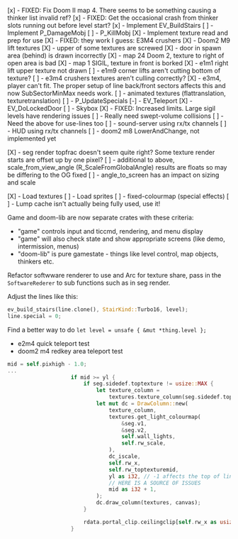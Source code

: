 [x] - FIXED: Fix Doom II map 4. There seems to be something causing a thinker list invalid ref?
[x] - FIXED: Get the occasional crash from thinker slots running out before level start?
[x] - Implement EV_BuildStairs
[ ] - Implement P_DamageMobj
[ ] - P_KillMobj
[X] - Implement texture read and prep for use
[X] - FIXED: they work I guess: E3M4 crushers
[X] - Doom2 M9 lift textures
[X] - upper of some textures are screwed
[X] - door in spawn area (behind) is drawn incorrectly
[X] - map 24 Doom 2, texture to right of open area is bad
[X] - map 1 SIGIL, texture in front is borked
[X] - e1m1 right lift upper texture not drawn
[ ] - e1m9 corner lifts aren't cutting bottom of texture?
[ ] - e3m4 crushers textures aren't culling correctly?
[X] - e3m4, player can't fit. The proper setup of line back/front sectors affects this and
      now SubSectorMinMax needs work.
[ ] - animated textures (flattranslation, texturetranslation)
[ ] - P_UpdateSpecials
[-] - EV_Teleport
[X] - EV_DoLockedDoor
[ ] - Skybox
[X] - FIXED: Increased limits. Large sigil levels have rendering issues
[ ] - Really need swept-volume collisions
[ ] - Need the above for use-lines too
[ ] - sound-server using rx/tx channels
[ ] - HUD using rx/tx channels
[ ] - doom2 m8 LowerAndChange, not implemented yet

[X] - seg render topfrac doesn't seem quite right? Some texture render starts are offset up by one pixel?
[ ] - additional to above, scale_from_view_angle (R_ScaleFromGlobalAngle) results are floats so may be differing to the OG fixed
[ ] - angle_to_screen has an impact on sizing and scale

[X] - Load textures
[ ] - Load sprites
[ ] - fixed-colourmap (special effects)
[ ] - Lump cache isn't actually being fully used, use it!

Game and doom-lib are now separate crates with these criteria:
- "game" controls input and ticcmd, rendering, and menu display
- "game" will also check state and show appropriate screens (like demo, intermission, menus)
- "doom-lib" is pure gamestate - things like level control, map objects, thinkers etc.

Refactor softwware renderer to use and Arc for texture share, pass in the `SoftwareRederer` to sub functions
such as in seg render.

Adjust the lines like this:
```rust
ev_build_stairs(line.clone(), StairKind::Turbo16, level);
line.special = 0;
```

Find a better way to do `let level = unsafe { &mut *thing.level };`

- e2m4 quick teleport test
- doom2 m4 redkey area teleport test

```rust
mid = self.pixhigh - 1.0;
...
                    if mid >= yl {
                        if seg.sidedef.toptexture != usize::MAX {
                            let texture_column =
                                textures.texture_column(seg.sidedef.toptexture, texture_column);
                            let mut dc = DrawColumn::new(
                                texture_column,
                                textures.get_light_colourmap(
                                    &seg.v1,
                                    &seg.v2,
                                    self.wall_lights,
                                    self.rw_scale,
                                ),
                                dc_iscale,
                                self.rw_x,
                                self.rw_toptexturemid,
                                yl as i32, // -1 affects the top of lines without mid texture
                                // HERE IS A SOURCE OF ISSUES
                                mid as i32 + 1,
                            );
                            dc.draw_column(textures, canvas);
                        }

                        rdata.portal_clip.ceilingclip[self.rw_x as usize] = mid;
                    }
```